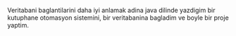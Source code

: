 Veritabani baglantilarini daha iyi anlamak adina java dilinde yazdigim bir kutuphane otomasyon sistemini, bir veritabanina bagladim ve boyle bir proje yaptim.
